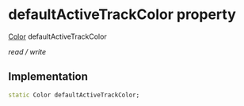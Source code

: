 


# defaultActiveTrackColor property






[Color](https://api.flutter.dev/flutter/dart-ui/Color-class.html) defaultActiveTrackColor
  
_read / write_






## Implementation

```dart
static Color defaultActiveTrackColor;


```







